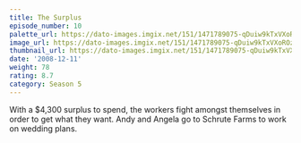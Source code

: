 ```yaml
---
title: The Surplus
episode_number: 10
palette_url: https://dato-images.imgix.net/151/1471789075-qDuiw9kTxVXoROzemeAkzPmz2uS.jpg?ixlib=rb-1.1.0&ch=DPR%2CWidth&auto=enhance&palette=json
image_url: https://dato-images.imgix.net/151/1471789075-qDuiw9kTxVXoROzemeAkzPmz2uS.jpg?ixlib=rb-1.1.0&ch=DPR%2CWidth&auto=compress%2Cformat&w=500
thumbnail_url: https://dato-images.imgix.net/151/1471789075-qDuiw9kTxVXoROzemeAkzPmz2uS.jpg?ixlib=rb-1.1.0&ch=DPR%2CWidth&auto=enhance&w=500&h=280&fit=crop&fm=jpg
date: '2008-12-11'
weight: 78
rating: 8.7
category: Season 5
---
```


With a $4,300 surplus to spend, the workers fight amongst themselves in order to get what they want. Andy and Angela go to Schrute Farms to work on wedding plans.
